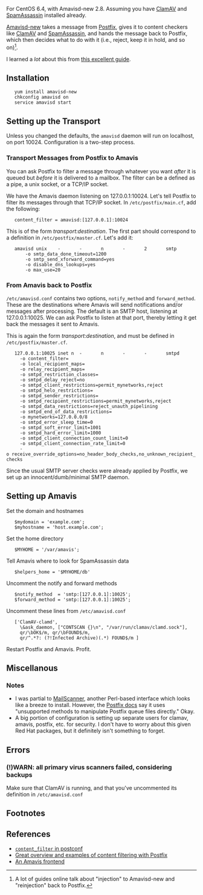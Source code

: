 For CentOS 6.4, with Amavisd-new 2.8. Assuming you have
[ClamAV](ClamAV "wikilink") and [SpamAssassin](SpamAssassin "wikilink")
installed already.

[Amavisd-new](http://www.ijs.si/software/amavisd/) takes a message from
[Postfix](Postfix "wikilink"), gives it to content checkers like
[ClamAV](http://www.clamav.net/lang/en/) and
[SpamAssassin](http://spamassassin.apache.org/), and hands the message
back to Postfix, which then decides what to do with it (i.e., reject,
keep it in hold, and so on)[^1].

I learned a *lot* about this from [this excellent
guide](http://shisaa.jp/postset/mailserver-3.html).

Installation
------------

`   yum install amavisd-new`  
`   chkconfig amavisd on`  
`   service amavisd start`

Setting up the Transport
------------------------

Unless you changed the defaults, the `amavisd` daemon will run on
localhost, on port 10024. Configuration is a two-step process.

### Transport Messages from Postfix to Amavis

You can ask Postfix to filter a message through whatever you want
*after* it is queued but *before* it is delivered to a mailbox. The
filter can be a defined as a pipe, a unix socket, or a TCP/IP socket.

We have the Amavis daemon listening on 127.0.0.1:10024. Let's tell
Postfix to filter its messages through that TCP/IP socket. In
`/etc/postfix/main.cf`, add the following:

`   content_filter = amavisd:[127.0.0.1]:10024`

This is of the form *transport:destination*. The first part should
correspond to a definition in `/etc/postfix/master.cf`. Let's add it:

`   amavisd unix    -       -       n       -       2       smtp`  
`       -o smtp_data_done_timeout=1200`  
`       -o smtp_send_xforward_command=yes`  
`       -o disable_dns_lookups=yes`  
`       -o max_use=20`

### From Amavis back to Postfix

`/etc/amavisd.conf` contains two options, `notify_method` and
`forward_method`. These are the destinations where Amavis will send
notifications and/or messages after processing. The default is an SMTP
host, listening at 127.0.0.1:10025. We can ask Postfix to listen at that
port, thereby letting it get back the messages it sent to Amavis.

This is again the form *transport:destination*, and must be defined in
`/etc/postfix/master.cf`.

`   127.0.0.1:10025 inet n  -       n       -       -       smtpd`  
`     -o content_filter=`  
`     -o local_recipient_maps=`  
`     -o relay_recipient_maps=`  
`     -o smtpd_restriction_classes=`  
`     -o smtpd_delay_reject=no`  
`     -o smtpd_client_restrictions=permit_mynetworks,reject`  
`     -o smtpd_helo_restrictions=`  
`     -o smtpd_sender_restrictions=`  
`     -o smtpd_recipient_restrictions=permit_mynetworks,reject`  
`     -o smtpd_data_restrictions=reject_unauth_pipelining`  
`     -o smtpd_end_of_data_restrictions=`  
`     -o mynetworks=127.0.0.0/8`  
`     -o smtpd_error_sleep_time=0`  
`     -o smtpd_soft_error_limit=1001`  
`     -o smtpd_hard_error_limit=1000`  
`     -o smtpd_client_connection_count_limit=0`  
`     -o smtpd_client_connection_rate_limit=0`  
`     -o receive_override_options=no_header_body_checks,no_unknown_recipient_checks`

Since the usual SMTP server checks were already applied by Postfix, we
set up an innocent/dumb/minimal SMTP daemon.

Setting up Amavis
-----------------

Set the domain and hostnames

`   $mydomain = 'example.com';`  
`   $myhostname = 'host.example.com';`

Set the home directory

`   $MYHOME = '/var/amavis';`

Tell Amavis where to look for SpamAssassin data

`   $helpers_home = '$MYHOME/db'`

Uncomment the notify and forward methods

`   $notify_method  = 'smtp:[127.0.0.1]:10025';`  
`   $forward_method = 'smtp:[127.0.0.1]:10025';`

Uncomment these lines from `/etc/amavisd.conf`

`   ['ClamAV-clamd',`  
`     \&ask_daemon, ["CONTSCAN {}\n", "/var/run/clamav/clamd.sock"],`  
`     qr/\bOK$/m, qr/\bFOUND$/m,`  
`     qr/^.*?: (?!Infected Archive)(.*) FOUND$/m ]`

Restart Postfix and Amavis. Profit.

Miscellanous
------------

### Notes

-   I was partial to [MailScanner](http://www.mailscanner.info/),
    another Perl-based interface which looks like a breeze to install.
    However, the [Postfix docs](http://www.postfix.org/addon.html) say
    it uses "unsupported methods to manipulate Postfix queue files
    directly." Okay.
-   A big portion of configuration is setting up separate users for
    clamav, amavis, postfix, etc. for security. I don't have to worry
    about this given Red Hat packages, but it definitely isn't something
    to forget.

Errors
------

### (!)WARN: all primary virus scanners failed, considering backups

Make sure that ClamAV is running, and that you've uncommented its
definition in `/etc/amavisd.conf`

Footnotes
---------

[^1]: A lot of guides online talk about "injection" to Amavisd-new and
    "reinjection" back to Postfix.

References
----------

-   [`content_filter` in
    postconf](http://www.postfix.org/postconf.5.html#content_filter)
-   [Great overview and examples of content filtering with
    Postfix](http://www.postfix.org/FILTER_README.html)
-   [An Amavis frontend](http://myamavis.kapott.org/)
